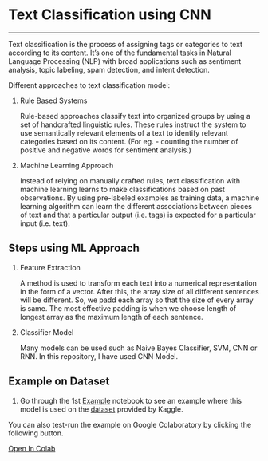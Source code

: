 # Text Classification using CNN
---

Text classification is the process of assigning tags or categories to text according to its content. It’s one of the fundamental tasks in Natural Language Processing (NLP) with broad applications such as sentiment analysis, topic labeling, spam detection, and intent detection.

Different approaches to text classification model:

1. Rule Based Systems
  
   Rule-based approaches classify text into organized groups by using a set of handcrafted linguistic rules. These rules instruct the system to use semantically relevant elements of a text to identify relevant categories based on its content. (For eg. - counting the number of positive and negative words for sentiment analysis.)

2. Machine Learning Approach

    Instead of relying on manually crafted rules, text classification with machine learning learns to make classifications based on past observations. By using pre-labeled examples as training data, a machine learning algorithm can learn the different associations between pieces of text and that a particular output (i.e. tags) is expected for a particular input (i.e. text).
  
## Steps using ML Approach

1. Feature Extraction

    A method is used to transform each text into a numerical representation in the form of a vector. After this, the array size of all different sentences will be different. So, we padd each array so that the size of every array is same. The most effective padding is when we choose length of longest array as the maximum length of each sentence. 

2. Classifier Model

    Many models can be used such as Naive Bayes Classifier, SVM, CNN or RNN. In this repository, I have used CNN Model.

## Example on Dataset

1. Go through the 1st [Example](https://github.com/shubhamjain02/Customer_Segmentation/blob/master/FinalCustomer_Segmentation.ipynb) notebook to see an example where this model is used on the [dataset](https://www.kaggle.com/vjchoudhary7/customer-segmentation-tutorial-in-python) provided by Kaggle.

You can also test-run the example on Google Colaboratory by clicking the following button.

[Open In Colab](https://colab.research.google.com/github/shubhamjain02/Customer_Segmentation/blob/master/FinalCustomer_Segmentation.ipynb)



